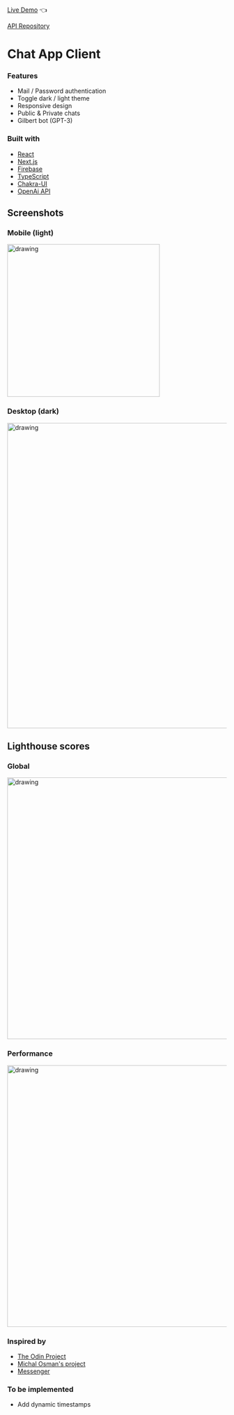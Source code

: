 [Live Demo](https://blabla-19-90.vercel.app/) :point_left:

[API Repository](https://github.com/valentin-demange/chat-app-api)

# Chat App Client

### Features

- Mail / Password authentication
- Toggle dark / light theme
- Responsive design
- Public & Private chats
- Gilbert bot (GPT-3)

### Built with

- [React](https://reactjs.org/)
- [Next.js](https://nextjs.org/)
- [Firebase](https://firebase.google.com/)
- [TypeScript](https://www.typescriptlang.org/)
- [Chakra-UI](https://chakra-ui.com/)
- [OpenAi API](https://beta.openai.com/)

## Screenshots

### Mobile (light)

<img src="https://user-images.githubusercontent.com/42913023/212702037-4956bd13-f243-46d4-b2f7-380e3c98771a.png" alt="drawing" width="350"/>

### Desktop (dark)

<img src="https://user-images.githubusercontent.com/42913023/212702009-3e706bbf-1536-47bd-8516-f5df7d8d4871.png" alt="drawing" width="700"/>


## Lighthouse scores

### Global

<img src="https://user-images.githubusercontent.com/42913023/212706075-ce14842a-2b74-4528-9616-6cd229b30419.png" alt="drawing" width="600"/>

### Performance

<img src="https://user-images.githubusercontent.com/42913023/212706080-afe98f0d-6b1a-44b7-9220-4d370a6c49d1.png" alt="drawing" width="600"/>

### Inspired by

- [The Odin Project](https://www.theodinproject.com)
- [Michal Osman's project](https://github.com/michalosman/chat-app)
- [Messenger](https://messenger.com)

### To be implemented

- Add dynamic timestamps

